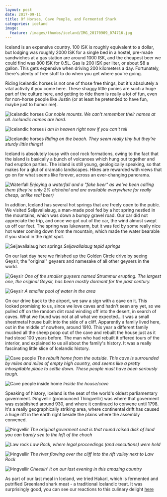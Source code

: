 ```yaml
---
layout: post
date: 2017-09-11
title: Of Horses, Cave People, and Fermented Shark
categories: iceland
image:
  feature: /images/thumbs/iceland/IMG_20170909_074716.jpg
---
```


Iceland is an expensive country. 100 ISK is roughly equivalent to a dollar, but lodging was roughly 2000 ISK for a single bed in a hostel, pre-made sandwiches at a gas station are around 1000 ISK, and the cheapest beer we could find was 800 ISK for 0.5L. Gas is 200 ISK per liter, or about $8 a gallon. This gets expensive when driving 200 kilometers a day. Fortunately, there's plenty of free stuff to do when you get where you're going.

Riding Icelandic horses is not one of those free things, but it's absolutely a vital activity if you come here.  These shaggy little ponies are such a huge part of the culture here, and getting to ride them is really a lot of fun, even for non-horse people like Justin (or at least he pretended to have fun, maybe just to humor me).

![Icelandic horses](/images/thumbs/iceland/IMG_20170909_1.jpg)
*Our noble mounts.  We can't remember their names at all.  Icelandic names are hard.*

![Icelandic horses](/images/thumbs/iceland/IMG_20170909_114927.jpg)
*I am in heaven right now if you can't tell*

![Icelandic horses](/images/thumbs/iceland/IMG_20170909_120101.jpg)
*Riding on the beach. They seem really tiny but they're sturdy little things!*

Iceland is absolutely lousy with cool rock formations, owing to the fact that the island is basically a bunch of volcanoes which hung out together and had eruption parties. The island is still young, geologically speaking, so that makes for a glut of dramatic landscapes. Hikes are rewarded with views that go on for what seems like forever, across an ever-changing panorama.

![Waterfall](/images/thumbs/iceland/IMG_20170910_155329.jpg)
*Enjoying a waterfall and a "fake beer" as we've been calling them (they're only 2% alchohol and are available everywhere for really cheap, unlike real beer)*

In addtion, Iceland has several hot springs that are freely open to the publc. We visited Seljavallalaug, a man-made pool fed by a hot spring nestled in the mountains, which was down a bumpy gravel road. Our car did not appreciate the trip, and once we got out of the car, the wind almost swept us off our feet. The spring was lukewarm, but it was fed by some really nice hot water coming down from the mountain, which made the water bearable if you stood in the right spot.

![Seljavallalaug hot springs](/images/thumbs/iceland/IMG_20170910_122036.jpg)
*Seljavallalaug tepid springs*

On our last day here we finished up the Golden Circle drive by seeing Geysir, the "original" geysers and namesake of all other geysers in the world.

![Geysir](/images/thumbs/iceland/IMG_20170911_114008.jpg)
*One of the smaller guysers named Strummur erupting. The largest one, the original Geysir, has been mostly dormant for the past century.*

![Geysir](/images/thumbs/iceland/IMG_20170911_113500.jpg)
*A smaller pool of water in the area*

On our drive back to the airport, we saw a sign with a cave on it.  This looked promising to us, since we love caves and hadn't seen any yet, so we pulled off on the random dirt road winding off into the desert, in search of caves.  What we found was not at all what we expected...it was a small sheetmetal house built into the side of a cliff.  Apparently a family lived here, out in the middle of nowhere, around 1910.  This year a different family mucked all the sheep poop out of the cave and rebuilt the house just as it had stood 100 years before.  The man who had rebuilt it offered tours of the interior, and explained to us all about the family's history.  It was a really fascinating little slice of Icelandic history.

![Cave people](/images/thumbs/iceland/IMG_20170911_131228.jpg)
*The rebuilt home from the outside. This cave is surrounded by miles and miles of empty high country, and seems like a pretty inhospitable place to settle down.  These people must have been seriously tough.*

![Cave people inside home](/images/thumbs/iceland/IMG_20170911_134242.jpg)
*Inside the house/cave*

Speaking of history, Iceland is the seat of the world's oldest parliamentary government.  Þingvellir (pronounced Thingvellir) was where that goverment was established around 930, and where it continued to convene until 1798.  It's a really geographically striking area, where continental drift has caused a huge rift in the earth right beside the plains where the assembly convened.

![Þingvellir](/images/thumbs/iceland/IMG_20170911_154107.jpg)
*The original goverment seat is that round raised disk of land you can barely see to the left of the chuch*

![Law rock](/images/thumbs/iceland/IMG_20170911_153803.jpg)
*Law Rock, where legal proceedings (and executions) were held*

![Þingvellir](/images/thumbs/iceland/IMG_20170911_151533.jpg)
*The river flowing over the cliff into the rift valley next to Law Rock*

![Þingvellir](/images/thumbs/iceland/IMG_20170911_151434.jpg)
*Cheesin' it on our last evening in this amazing country*


As part of our last meal in Iceland, we tried Hakarl, which is fermented and putrified Greenland shark meat - a traditional Icelandic treat. It was surprisingly good, you can see our reactions to this culinary delight [here](https://youtu.be/W5pmS5ps8gI)
